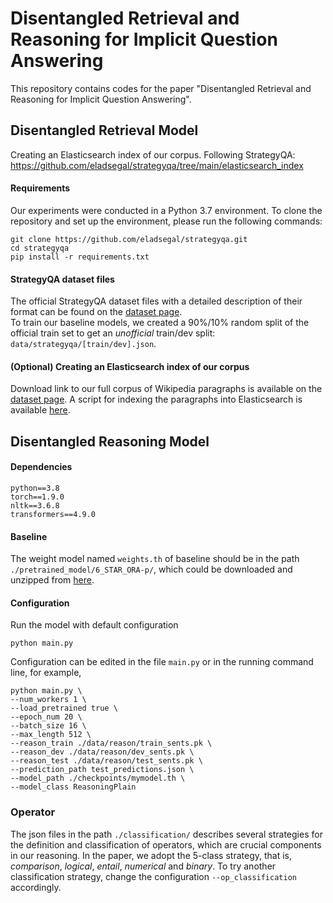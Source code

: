 # Disentangled Retrieval and Reasoning for Implicit Question Answering

This repository contains codes for the paper "Disentangled Retrieval and Reasoning for Implicit Question Answering". 

## Disentangled Retrieval Model

Creating an Elasticsearch index of our corpus. Following StrategyQA: https://github.com/eladsegal/strategyqa/tree/main/elasticsearch_index

#### Requirements

Our experiments were conducted in a Python 3.7 environment.
To clone the repository and set up the environment, please run the following commands:
```
git clone https://github.com/eladsegal/strategyqa.git
cd strategyqa
pip install -r requirements.txt
```


#### StrategyQA dataset files
The official StrategyQA dataset files with a detailed description of their format can be found on the [dataset page](https://allenai.org/data/strategyqa).  
To train our baseline models, we created a 90%/10% random split of the official train set to get an *unofficial* train/dev split: `data/strategyqa/[train/dev].json`.  


#### (Optional) Creating an Elasticsearch index of our corpus 
Download link to our full corpus of Wikipedia paragraphs is available on the [dataset page](https://allenai.org/data/strategyqa).
A script for indexing the paragraphs into Elasticsearch is available [here](elasticsearch_index).


## Disentangled Reasoning Model

#### Dependencies

```
python==3.8
torch==1.9.0
nltk==3.6.8
transformers==4.9.0
```

#### Baseline

The weight model named `weights.th` of baseline should be in the path `./pretrained_model/6_STAR_ORA-p/`, which could be downloaded and unzipped from [here](https://storage.googleapis.com/ai2i/strategyqa/models/6_STAR_ORA-P.tar.gz).

#### Configuration

Run the model with default configuration

```
python main.py
```

Configuration can be edited in the file  `main.py` or in the running command line, for example, 

```
python main.py \
--num_workers 1 \ 
--load_pretrained true \ 
--epoch_num 20 \ 
--batch_size 16 \
--max_length 512 \
--reason_train ./data/reason/train_sents.pk \
--reason_dev ./data/reason/dev_sents.pk \
--reason_test ./data/reason/test_sents.pk \
--prediction_path test_predictions.json \
--model_path ./checkpoints/mymodel.th \
--model_class ReasoningPlain 
```

### Operator

The json files in the path `./classification/` describes several strategies for the definition and classification of operators, which are crucial components in our reasoning. In the paper, we adopt the 5-class strategy, that is, *comparison*, *logical*, *entail*, *numerical* and *binary*. To try another classification strategy, change the configuration `--op_classification` accordingly.

